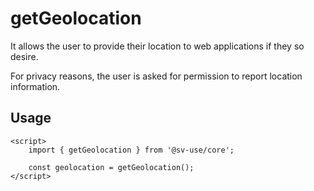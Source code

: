 # getGeolocation

It allows the user to provide their location to web applications if they so
desire.

For privacy reasons, the user is asked for permission to report location
information.

## Usage

```svelte
<script>
	import { getGeolocation } from '@sv-use/core';

	const geolocation = getGeolocation();
</script>
```
